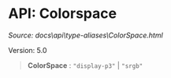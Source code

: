 # API: Colorspace

*Source: docs\api\type-aliases\ColorSpace.html*

Version: 5.0

> **ColorSpace** : `"display-p3"` | `"srgb"`
